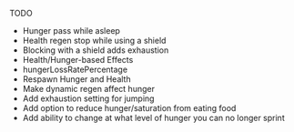 TODO
* Hunger pass while asleep
* Health regen stop while using a shield
* Blocking with a shield adds exhaustion
* Health/Hunger-based Effects
* hungerLossRatePercentage
* Respawn Hunger and Health
* Make dynamic regen affect hunger
* Add exhaustion setting for jumping
* Add option to reduce hunger/saturation from eating food
* Add ability to change at what level of hunger you can no longer sprint
